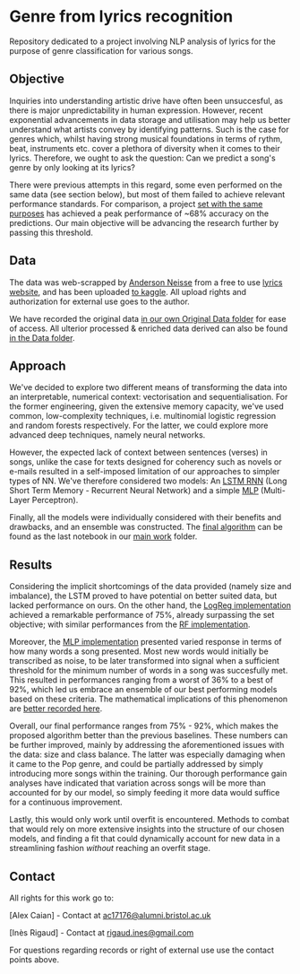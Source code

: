 # Genre from lyrics recognition
 Repository dedicated to a project involving NLP analysis of lyrics for the purpose of genre classification for various songs.
 
 ## Objective
 Inquiries into understanding artistic drive have often been unsuccesful, as there is major unpredictability in human expression. However, recent exponential advancements in data storage and utilisation may help us better understand what artists convey by identifying patterns. Such is the case for genres which, whilst having strong musical foundations in terms of rythm, beat, instruments etc. cover a plethora of diversity when it comes to their lyrics. Therefore, we ought to ask the question: Can we predict a song's genre by only looking at its lyrics?
 
 There were previous attempts in this regard, some even performed on the same data (see section below), but most of them failed to achieve relevant performance standards. For comparison, a project [set with the same purposes](https://web.stanford.edu/class/cs224n/reports/final_reports/report003.pdf) has achieved a peak performance of ~68% accuracy on the predictions. Our main objective will be advancing the research further by passing this threshold. 

## Data
 The data was web-scrapped by [Anderson Neisse](https://www.kaggle.com/neisse) from a free to use [lyrics website](https://www.vagalume.com.br/), and has been uploaded [to kaggle](https://www.kaggle.com/neisse/scrapped-lyrics-from-6-genres?select=lyrics-data.csv). All upload rights and authorization for external use goes to the author.
 
 We have recorded the original data [in our own Original Data folder](https://github.com/Alex-Caian/Genre-from-lyrics-recognition/tree/main/Capstone/Data/Original%20Data) for ease of access. All ulterior processed & enriched data derived can also be found [in the Data folder](https://github.com/Alex-Caian/Genre-from-lyrics-recognition/tree/main/Capstone/Data/Processed%20Data).
 
 ## Approach
  We've decided to explore two different means of transforming the data into an interpretable, numerical context: vectorisation and sequentialisation. For the former engineering, given the extensive memory capacity, we've used common, low-complexity techniques, i.e. multinomial logistic regression and random forests respectively. For the latter, we could explore more advanced deep techniques, namely neural networks.
  
  However, the expected lack of context between sentences (verses) in songs, unlike the case for texts designed for coherency such as novels or e-mails resulted in a self-imposed limitation of our approaches to simpler types of NN. We've therefore considered two models: An [LSTM RNN](https://en.wikipedia.org/wiki/Long_short-term_memory) (Long Short Term Memory - Recurrent Neural Network) and a simple [MLP](https://machinelearningmastery.com/when-to-use-mlp-cnn-and-rnn-neural-networks/#:~:text=Multilayer%20Perceptrons%2C%20or%20MLPs%20for,also%20called%20the%20visible%20layer.) (Multi-Layer Perceptron).
  
  Finally, all the models were individually considered with their benefits and drawbacks, and an ensemble was constructed. The [final algorithm](https://github.com/Alex-Caian/Genre-from-lyrics-recognition/blob/main/Capstone/Portfolio/7%20-%20Algorithm%20%2B%20TDD.ipynb) can be found as the last notebook in our [main work](https://github.com/Alex-Caian/Genre-from-lyrics-recognition/tree/main/Capstone/Portfolio) folder.
  
  ## Results
 Considering the implicit shortcomings of the data provided (namely size and imbalance), the LSTM proved to have potential on better suited data, but lacked performance on ours. On the other hand, the [LogReg implementation]() achieved a remarkable performance of 75%, already surpassing the set objective; with similar performances from the [RF implementation](). 
 
 Moreover, the [MLP implementation]() presented varied response in terms of how many words a song presented. Most new words would initially be transcribed as noise, to be later transformed into signal when a sufficient threshold for the minimum number of words in a song was succesfully met. This resulted in performances ranging from a worst of 36% to a best of 92%, which led us embrace an ensemble of our best performing models based on these criteria. The mathematical implications of this phenomenon are [better recorded here](https://www.mathcha.io/editor/4Qmgou4GfLpHld1wQoSWg9vYIGXngyxSlBw1GL).
 
  Overall, our final performance ranges from 75% - 92%, which makes the proposed algorithm better than the previous baselines. These numbers can be further improved, mainly by addressing the aforementioned issues with the data: size and class balance. The latter was especially damaging when it came to the Pop genre, and could be partially addressed by simply introducing more songs within the training. Our thorough performance gain analyses have indicated that variation across songs will be more than accounted for by our model, so simply feeding it more data would suffice for a continuous improvement.
  
  Lastly, this would only work until overfit is encountered. Methods to combat that would rely on more extensive insights into the structure of our chosen models, and finding a fit that could dynamically account for new data in a streamlining fashion _without_ reaching an overfit stage.
  
  ## Contact
 All rights for this work go to:
 
 [Alex Caian] - Contact at ac17176@alumni.bristol.ac.uk
 
 [Inès Rigaud] - Contact at rigaud.ines@gmail.com
 
 For questions regarding records or right of external use use the contact points above.
